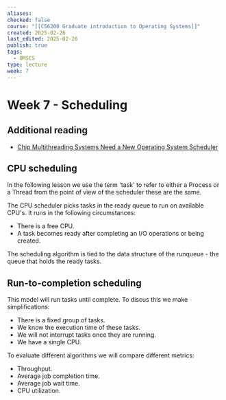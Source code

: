 ```yaml
---
aliases: 
checked: false
course: "[[CS6200 Graduate introduction to Operating Systems]]"
created: 2025-02-26
last_edited: 2025-02-26
publish: true
tags:
  - OMSCS
type: lecture
week: 7
---
```

# Week 7 - Scheduling

## Additional reading

- [Chip Multithreading Systems Need a New Operating System Scheduler](https://s3.amazonaws.com/content.udacity-data.com/courses/ud923/references/ud923-fedorova-paper.pdf)

## CPU scheduling

In the following lesson we use the term 'task' to refer to either a Process or a Thread from the point of view of the scheduler these are the same.

The CPU scheduler picks tasks in the ready queue to run on available CPU's. It runs in the following circumstances:
- There is a free CPU.
- A task becomes ready after completing an I/O operations or being created.

The scheduling algorithm is tied to the data structure of the runqueue - the queue that holds the ready tasks.

## Run-to-completion scheduling

This model will run tasks until complete. To discus this we make simplifications:
- There is a fixed group of tasks.
- We know the execution time of these tasks.
- We will not interrupt tasks once they are running. 
- We have a single CPU.

To evaluate different algorithms we will compare different metrics:
- Throughput.
- Average job completion time.
- Average job wait time.
- CPU utilization.

